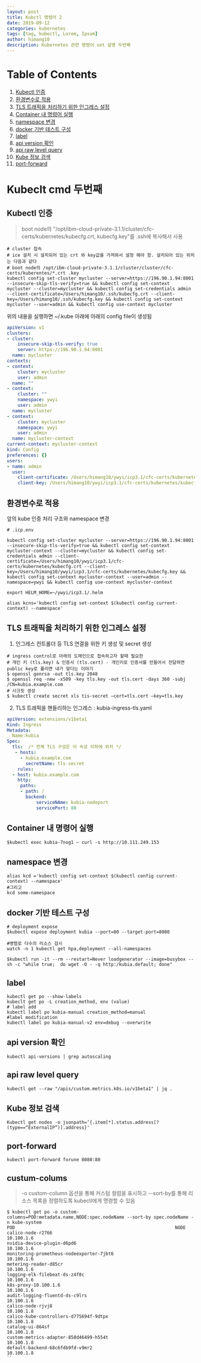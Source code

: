 ```yaml
---
layout: post
title: Kubctl 명령어 2
date: 2019-09-12
categories: kubernetes
tags: [tag, kubectl, Lorem, Ipsum]
author: himang10
description: Kubernetes 관련 명령어 set 설명 두번째
---
```


# Table of Contents
1. [Kubectl 인증](#Kubectl-인증)
1. [환경변수로 적용](#환경변수로-적용)
1. [TLS 트래픽을 처리하기 위한 인그레스 설정](#TLS-트래픽을-처리하기-위한-인그레스-설정)
1. [Container 내 명령어 실행](#Container-내-명령어-실행)
1. [namespace 변경](#namespace-변경)
1. [docker 기반 테스트 구성](#docker-기반-테스트-구성)
1. [label](#label)
1. [api version 확인](#api-version-확인)
1. [api raw level query](#api-raw-level-query)
1. [Kube 정보 검색](#Kube-정보-검색)
1. [port-forward](#port-forward)



# Kubeclt cmd 두번째

## Kubectl 인증
> boot node의 "/opt/ibm-cloud-private-3.1.1/cluster/cfc-certs/kubernetes/kubecfg.crt, kubecfg.key"를 .ssh에 복사해서 사용
```
# cluster 접속
# ice 설치 시 설치되어 있는 crt 와 key값을 가져와서 설정 해야 함. 설치되어 있는 위치는 다음과 같다
# boot node의 /opt/ibm-cloud-private-3.1.1/cluster/cluster/cfc-certs/kuberentes/*.crt .key
kubectl config set-cluster mycluster --server=https://196.90.1.94:8001 --insecure-skip-tls-verify=true && kubectl config set-context mycluster --cluster=mycluster && kubectl config set-credentials admin --client-certificate=/Users/himang10/.ssh/kubecfg.crt --client-key=/Users/himang10/.ssh/kubecfg.key && kubectl config set-context mycluster --user=admin && kubectl config use-context mycluster
```

위의 내용을 실행하면 ~/.kube 아래에 아래의 config file이 생성됨
```yaml
apiVersion: v1
clusters:
- cluster:
    insecure-skip-tls-verify: true
    server: https://196.90.1.94:8001
  name: mycluster
contexts:
- context:
    cluster: mycluster
    user: admin
  name: ""
- context:
    cluster: ""
    namespace: ywyi
    user: admin
  name: mycluster
- context:
    cluster: mycluster
    namespace: ywyi
    user: admin
  name: mycluster-context
current-context: mycluster-context
kind: Config
preferences: {}
users:
- name: admin
  user:
    client-certificate: /Users/himang10/ywyi/icp3.1/cfc-certs/kubernetes/kubecfg.crt
    client-key: /Users/himang10/ywyi/icp3.1/cfc-certs/kubernetes/kubecfg.key
```

## 환경변수로 적용
앞의 kube 인증 처리 구조와 namespace 변경
```
# .icp.env

kubectl config set-cluster mycluster --server=https://196.90.1.94:8001 --insecure-skip-tls-verify=true && kubectl config set-context mycluster-context --cluster=mycluster && kubectl config set-credentials admin --client-certificate=/Users/himang10/ywyi/icp3.1/cfc-certs/kubernetes/kubecfg.crt --client-key=/Users/himang10/ywyi/icp3.1/cfc-certs/kubernetes/kubecfg.key && kubectl config set-context mycluster-context --user=admin --namespace=ywyi && kubectl config use-context mycluster-context

export HELM_HOME=~/ywyi/icp3.1/.helm

alias kcns='kubectl config set-context $(kubectl config current-context) --namespace'
```

## TLS 트래픽을 처리하기 위한 인그레스 설정
1. 인그레스 컨트롤더 등 TLS 연결을 위한 키 생성 및 secret 생성
```
# ingress control로 아래의 도메인으로 접속하고자 할때 필요한 
# 개인 키 (tls.key) & 인증서 (tls.cert) - 개인키로 인증서를 만들어서 전달하면 public key로 풀리면 내가 맞다는 이야기
$ openssl genrsa -out tls.key 2048
$ openssl req -new -x509 -key tls.key -out tls.cert -days 360 -subj /CN=kubia.example.com
# 시크릿 생성 
$ kubectl create secret xls tis-secret —cert=tls.cert —key=tls.key
```

2. TLS 트래픽을 핸들리하는 인그레스 : kubia-ingress-tls.yaml
```yaml
apiVersion: extensions/v1beta1
Kind: Ingress
Metadata:
  Name:kubia
Spec:
  tls:  /* 전체 TLS 구성은 이 속성 이하에 위치 */
   - hosts: 
     - kubia.example.com
       secretName: tls-secret
    rules:
  - host: kubia.example.com
    http:
     paths:
     - path: /
       backend:
           serviceNAme: kubia-nodeport
           servicePort: 80
````

## Container 내 명령어 실행
```
$kubectl exec kubia-7nog1 — curl -s http://10.111.249.153
````

## namespace 변경
```
alias kcd ='kubectl config set-context $(kubectl config current-context) --namespace'
#그리고
kcd some-namespace
````

## docker 기반 테스트 구성
```
# deployment expose
$kubectl expose deployment kubia --port=80 --target-port=8080

#병렬로 다수의 리소스 감시
watch -n 1 kubectl get hpa,deployment --all-namespaces

$kubectl run -it --rm --restart=Never loadgenerator --image=busybox -- sh -c "while true;  do wget -O - -q http:/kubia.default; done"
````

## label 
```
kubectl get po --show-labels
kubeclt get po -L creation_method, env (value)
# label add
kubectl label po kubia-manual creation_method=manual
#label modification
kubectl label po kubia-manual-v2 env=debug --overwrite
````

## api version 확인
```
kubectl api-versions | grep autoscaling
````

## api raw level query
```
kubectl get --raw "/apis/custom.metrics.k8s.io/v1beta1" | jq .
````

## Kube 정보 검색
```
Kubectl get nodes -o jsonpath=‘{.item[*].status.address[?(type==“ExternalIP”)].address}'
````

## port-forward
```
kubectl port-forward forune 8080:80
```

## custum-colums
> -o custom-column 옵션을 통해 커스텀 컬럼을 표시하고 --sort-by를 통해 리소스 목록을 정렬하도록 kubectl에게 명령할 수 있음
```
$ kubectl get po -o custom-columns=POD:metadata.name,NODE:spec.nodeName --sort-by spec.nodeName -n kube-system
POD                                                            NODE
calico-node-r2766                                              10.100.1.6
nvidia-device-plugin-d6pd6                                     10.100.1.6
monitoring-prometheus-nodeexporter-7jbt6                       10.100.1.6
metering-reader-d85cr                                          10.100.1.6
logging-elk-filebeat-ds-z4f8c                                  10.100.1.6
k8s-proxy-10.100.1.6                                           10.100.1.6
audit-logging-fluentd-ds-c9lrs                                 10.100.1.6
calico-node-rjvj8                                              10.100.1.8
calico-kube-controllers-d775694f-9dtpx                         10.100.1.8
catalog-ui-864sf                                               10.100.1.8
custom-metrics-adapter-858d46499-h554t                         10.100.1.8
default-backend-68c6fdb9fd-v9mr2                               10.100.1.8
``
